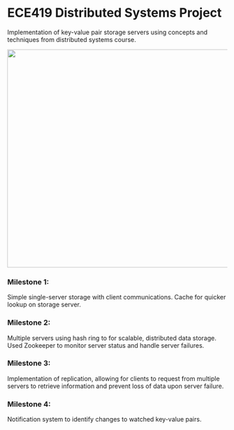 # ECE419 Distributed Systems Project
Implementation of key-value pair storage servers using concepts and techniques from distributed systems course.

<img src="https://i.imgur.com/ZMSKtqJ.png" width="600px" height="500px" />

### Milestone 1: 
Simple single-server storage with client communications. Cache for quicker lookup on storage server.

### Milestone 2: 
Multiple servers using hash ring to for scalable, distributed data storage. Used Zookeeper to monitor server status and handle server failures. 

### Milestone 3: 
Implementation of replication, allowing for clients to request from multiple servers to retrieve information and prevent loss of data upon server failure.

### Milestone 4: 
Notification system to identify changes to watched key-value pairs.
